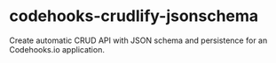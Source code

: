 # codehooks-crudlify-jsonschema
Create automatic CRUD API with JSON schema and persistence for an Codehooks.io application.
